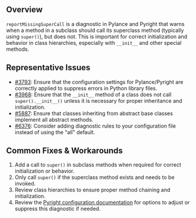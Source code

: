 ## Overview

`reportMissingSuperCall` is a diagnostic in Pylance and Pyright that warns when a method in a subclass should call its superclass method (typically using `super()`), but does not. This is important for correct initialization and behavior in class hierarchies, especially with `__init__` and other special methods.

## Representative Issues

-   [#3793](https://github.com/microsoft/pylance-release/issues/3793): Ensure that the configuration settings for Pylance/Pyright are correctly applied to suppress errors in Python library files.
-   [#3968](https://github.com/microsoft/pyright/issues/3968): Ensure that the `__init__` method of a class does not call `super().__init__()` unless it is necessary for proper inheritance and initialization.
-   [#5887](https://github.com/microsoft/pylance-release/issues/5887): Ensure that classes inheriting from abstract base classes implement all abstract methods.
-   [#6376](https://github.com/microsoft/pyright/issues/6376): Consider adding diagnostic rules to your configuration file instead of using the "all" default.

## Common Fixes & Workarounds

1. Add a call to `super()` in subclass methods when required for correct initialization or behavior.
2. Only call `super()` if the superclass method exists and needs to be invoked.
3. Review class hierarchies to ensure proper method chaining and initialization.
4. Review the [Pyright configuration documentation](https://github.com/microsoft/pyright/blob/main/docs/configuration.md#reportMissingSuperCall) for options to adjust or suppress this diagnostic if needed.
